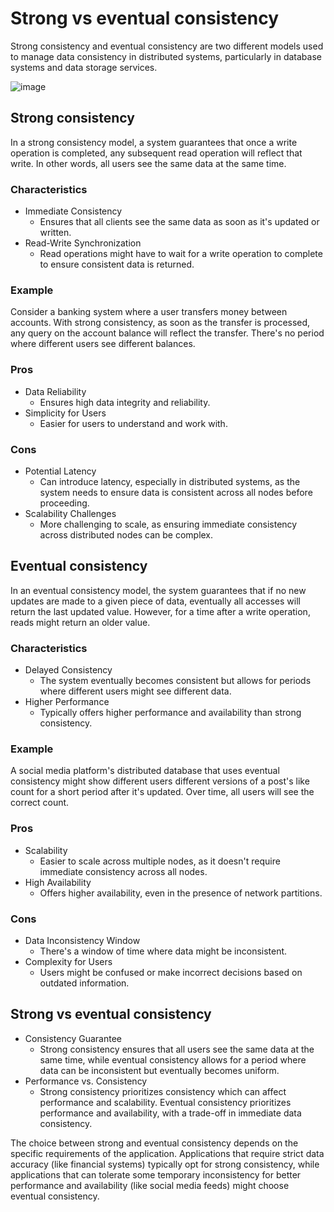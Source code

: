 # Strong vs eventual consistency

Strong consistency and eventual consistency are two different models used to manage data consistency in distributed systems, particularly in database systems and data storage services.

![image](https://github.com/user-attachments/assets/dba0ef16-5566-4f1d-abe8-850f758e89c9)

## Strong consistency

In a strong consistency model, a system guarantees that once a write operation is completed, any subsequent read operation will reflect that write. In other words, all users see the same data at the same time.

### Characteristics

- Immediate Consistency
  - Ensures that all clients see the same data as soon as it's updated or written.
- Read-Write Synchronization
  - Read operations might have to wait for a write operation to complete to ensure consistent data is returned.

### Example

Consider a banking system where a user transfers money between accounts. With strong consistency, as soon as the transfer is processed, any query on the account balance will reflect the transfer. There's no period where different users see different balances.

### Pros

- Data Reliability
  - Ensures high data integrity and reliability.
- Simplicity for Users
  - Easier for users to understand and work with.

### Cons

- Potential Latency
  - Can introduce latency, especially in distributed systems, as the system needs to ensure data is consistent across all nodes before proceeding.
- Scalability Challenges
  - More challenging to scale, as ensuring immediate consistency across distributed nodes can be complex.

## Eventual consistency

In an eventual consistency model, the system guarantees that if no new updates are made to a given piece of data, eventually all accesses will return the last updated value. However, for a time after a write operation, reads might return an older value.

### Characteristics

- Delayed Consistency
  - The system eventually becomes consistent but allows for periods where different users might see different data.
- Higher Performance
  - Typically offers higher performance and availability than strong consistency.

### Example

A social media platform's distributed database that uses eventual consistency might show different users different versions of a post's like count for a short period after it's updated. Over time, all users will see the correct count.

### Pros

- Scalability
  - Easier to scale across multiple nodes, as it doesn't require immediate consistency across all nodes.
- High Availability
  - Offers higher availability, even in the presence of network partitions.

### Cons

- Data Inconsistency Window
  - There's a window of time where data might be inconsistent.
- Complexity for Users
  - Users might be confused or make incorrect decisions based on outdated information.

## Strong vs eventual consistency

- Consistency Guarantee
  - Strong consistency ensures that all users see the same data at the same time, while eventual consistency allows for a period where data can be inconsistent but eventually becomes uniform.
- Performance vs. Consistency
  - Strong consistency prioritizes consistency which can affect performance and scalability. Eventual consistency prioritizes performance and availability, with a trade-off in immediate data consistency.

The choice between strong and eventual consistency depends on the specific requirements of the application. Applications that require strict data accuracy (like financial systems) typically opt for strong consistency, while applications that can tolerate some temporary inconsistency for better performance and availability (like social media feeds) might choose eventual consistency.


